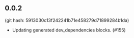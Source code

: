 ## 0.0.2

(git hash: 5913030c13f242241b71e458279d71899284b1da)

- Updating generated dev_dependencies blocks. (#155)
